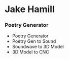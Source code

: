 # Jake Hamill
### Poetry Generator

* Poetry Generator
* Poetry Gen to Sound
* Soundwave to 3D Model
* 3D Model to CNC
